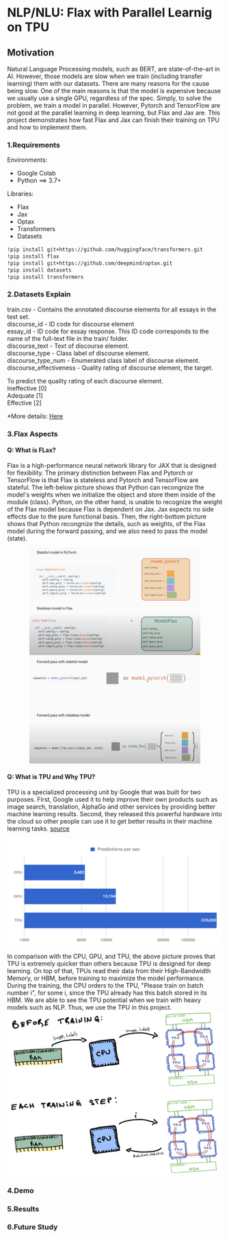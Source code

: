 # NLP/NLU: Flax with Parallel Learnig on TPU

## Motivation
Natural Language Processing models, such as BERT, are state-of-the-art in AI. However, those models are slow when we train (including transfer learning) them with our datasets. There are many reasons for the cause being slow. One of the main reasons is that the model is expensive because we usually use a single GPU, regardless of the spec. Simply, to solve the problem, we train a model in parallel. However, Pytorch and TensorFlow are not good at the parallel learning in deep learning, but Flax and Jax are. This project demonstrates how fast Flax and Jax can finish their training on TPU and how to implement them.

### 1.Requirements

Environments:
- Google Colab
- Python ==> 3.7+

Libraries:
- Flax
- Jax
- Optax
- Transformers
- Datasets

```shell
!pip install git+https://github.com/huggingface/transformers.git
!pip install flax
!pip install git+https://github.com/deepmind/optax.git
!pip install datasets
!pip install transformers
```

### 2.Datasets Explain

train.csv - Contains the annotated discourse elements for all essays in the test set.  
discourse_id - ID code for discourse element  
essay_id - ID code for essay response. This ID code corresponds to the name of the full-text file in the train/ folder.  
discourse_text - Text of discourse element.  
discourse_type - Class label of discourse element.  
discourse_type_num - Enumerated class label of discourse element.  
discourse_effectiveness - Quality rating of discourse element, the target. 

To predict the quality rating of each discourse element.<br>
Ineffective [0]  
Adequate [1]  
Effective [2]

*More details: [Here](https://www.kaggle.com/competitions/feedback-prize-effectiveness/overview)

### 3.Flax Aspects

#### Q: What is FLax?
Flax is a high-performance neural network library for JAX that is designed for flexibility. The primary distinction between Flax and Pytorch or TensorFlow is that Flax is stateless and Pytorch and TensorFlow are stateful. The left-below picture shows that Python can recongnize the model's weights when we initialize the object and store them inside of the module (class). Python, on the other hand, is unable to recognize the weight of the Flax model because Flax is dependent on Jax. Jax expects no side effects due to the pure functional basis. Then, the right-bottom picture shows that Python recongnize the details, such as weights, of the Flax model during the forward passing, and we also need to pass the model (state).<br>

<p align="center">
<img src="./src/flax.png" alt="what is flax" title="what is flax" width="400" height="250">
<img src="./src/forward.png" alt="forwarding with flax" title="forwarding with flax" width="400" height="250"><br>
</p>

#### Q: What is TPU and Why TPU?
TPU is a specialized processing unit by Google that was built for two purposes. First, Google used it to help improve their own products such as image search, translation, AlphaGo and other services by providing better machine learning results. Second, they released this powerful hardware into the cloud so other people can use it to get better results in their machine learning tasks. [source](https://mygraphicscard.com/tpu-vs-gpu/)
<p align="center">
<img src="./src/tpu.png" alt="what is TPU" title="what is TPU" width="500" height="250">
</p>
In comparison with the CPU, GPU, and TPU, the above picture proves that TPU is extremely quicker than others because TPU is designed for deep learning. On top of that, TPUs read their data from their High-Bandwidth Memory, or HBM, before training to maximize the model performance. During the training, the CPU orders to the TPU, "Please train on batch number i", for some i, since the TPU already has this batch stored in its HBM. We are able to see the TPU potential when we train with heavy models such as NLP. Thus, we use the TPU in this project.
<img src="./src/tpu2.png" alt="behind of TPU" title="behind of TPU">

### 4.Demo

### 5.Results

### 6.Future Study
